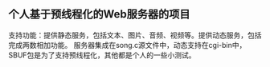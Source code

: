 
## 个人基于预线程化的Web服务器的项目
支持功能：提供静态服务，包括文本、图片、音频、视频等。提供动态服务，包括完成两数相加功能。
服务器集成在song.c源文件中，动态支持在cgi-bin中，SBUF包是为了支持预线程化，其他都是个人的一些小测试。
